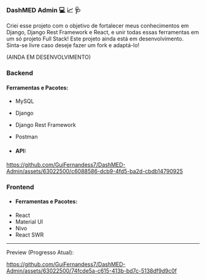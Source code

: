 ### DashMED Admin 💻 📈 🩺

Criei esse projeto com o objetivo de fortalecer meus conhecimentos em Django, Django Rest Framework e React, e unir todas essas ferramentas em um só projeto Full Stack! Este projeto ainda está em desenvolvimento. Sinta-se livre caso deseje fazer um fork e adaptá-lo!

(AINDA EM DESENVOLVIMENTO)

### Backend 
#### Ferramentas e Pacotes:
* MySQL
* Django
* Django Rest Framework
* Postman

* #### API:

https://github.com/GuiFernandess7/DashMED-Admin/assets/63022500/c6088586-dcb9-4fd5-ba2d-cbdb14790925

### Frontend

* #### Ferramentas e Pacotes:
* React
* Material UI
* Nivo
* React SWR

-----------

Preview (Progresso Atual):

https://github.com/GuiFernandess7/DashMED-Admin/assets/63022500/74fcde5a-c615-413b-bd7c-5138df9d9c0f



